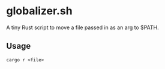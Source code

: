 # globalizer.sh
A tiny Rust script to move a file passed in as an arg to $PATH.

## Usage
`cargo r <file>`
